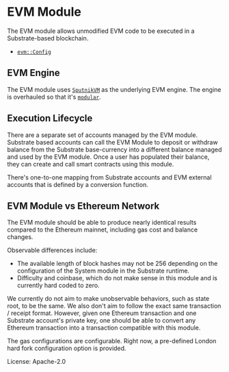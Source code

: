 # EVM Module

The EVM module allows unmodified EVM code to be executed in a Substrate-based blockchain.
- [`evm::Config`](https://docs.rs/pallet-evm/2.0.0/pallet_evm/trait.Trait.html)

## EVM Engine

The EVM module uses [`SputnikVM`](https://github.com/rust-blockchain/evm) as the underlying EVM engine. The engine is overhauled so that it's [`modular`](https://github.com/corepaper/evm).

## Execution Lifecycle

There are a separate set of accounts managed by the EVM module. Substrate based accounts can call the EVM Module to deposit or withdraw balance from the Substrate base-currency into a different balance managed and used by the EVM module. Once a user has populated their balance, they can create and call smart contracts using this module.

There's one-to-one mapping from Substrate accounts and EVM external accounts that is defined by a conversion function.

## EVM Module vs Ethereum Network

The EVM module should be able to produce nearly identical results compared to the Ethereum mainnet, including gas cost and balance changes.

Observable differences include:

- The available length of block hashes may not be 256 depending on the configuration of the System module in the Substrate runtime.
- Difficulty and coinbase, which do not make sense in this module and is currently hard coded to zero.

We currently do not aim to make unobservable behaviors, such as state root, to be the same. We also don't aim to follow the exact same transaction / receipt format. However, given one Ethereum transaction and one Substrate account's private key, one should be able to convert any Ethereum transaction into a transaction compatible with this module.

The gas configurations are configurable. Right now, a pre-defined London hard fork configuration option is provided.

License: Apache-2.0